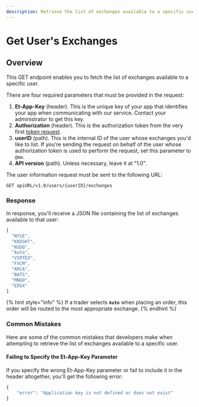 ```yaml
---
description: Retrieve the list of exchanges available to a specific user
---
```


# Get User's Exchanges

## Overview

This GET endpoint enables you to fetch the list of exchanges available to a specific user.

There are four required parameters that must be provided in the request:

1. **Et-App-Key** \(header\). This is the unique key of your app that identifies your app when communicating with our service. Contact your administrator to get this key.
2. **Authorization** \(header\). This is the authorization token from the very first [token request](../authentication/requesting-tokens/).
3. **userID** \(path\). This is the internal ID of the user  whose exchanges you'd like to list. If you're sending the request on behalf of the user whose authorization token is used to perform the request, set this parameter to `@me`.
4. **API version** \(path\). Unless necessary, leave it at "1.0".

The user information request must be sent to the following URL:

```text
GET apiURL/v1.0/users/{userID}/exchanges
```

### Response

In response, you'll receive a JSON file containing the list of exchanges available to that user:

```javascript
[
  "NYSE",
  "KNIGHT",
  "NSDQ",
  "Auto",
  "VIRTEX",
  "FXCM",
  "ARCA",
  "BATS",
  "MNGD",
  "EDGX"
]
```

{% hint style="info" %}
If a trader selects **`Auto`** when placing an order, this order will be routed to the most appropriate exchange.
{% endhint %}

### Common Mistakes

Here are some of the common mistakes that developers make when attempting to retrieve the list of exchanges available to a specific user. 

#### Failing to Specify the Et-App-Key Parameter

If you specify the wrong Et-App-Key parameter or fail to include it in the header altogether, you'll get the following error:

```javascript
{
    "error": "Application key is not defined or does not exist"
}
```

